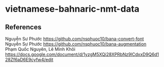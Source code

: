 # vietnamese-bahnaric-nmt-data
## References
Nguyễn Sư Phước https://github.com/nsphuoc10/bana-convert-font <br/>
Nguyễn Sư Phước https://github.com/nsphuoc10/bana-augmentation <br/>
Phạm Quốc Nguyên, Lê Minh Khôi https://docs.google.com/document/d/1yzgM5XQi28XPRbNz9lCdxxD9Q6d128Zf6aD6E9cyfw4/edit <br/>
